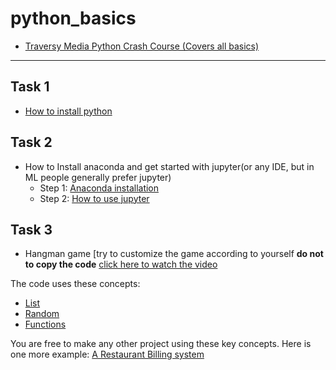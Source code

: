 # python_basics

- [Traversy Media Python Crash Course (Covers all basics)](https://www.youtube.com/watch?v=JJmcL1N2KQs&t=101s)

---

## Task 1

- [How to install python](https://www.youtube.com/watch?v=wp15jyylSEQ)

## Task 2

- How to Install anaconda and get started with jupyter(or any IDE, but in ML people generally prefer jupyter)
   - Step 1: [Anaconda installation](https://www.anaconda.com/products/individual) 
   - Step 2: [How to use jupyter](https://www.youtube.com/watch?v=-MyjG00la2k)

## Task 3

- Hangman game [try to customize the game according to yourself **do not to copy the code** 
[click here to watch the video](https://www.youtube.com/watch?v=PpoBVCagFo4])

The code uses these concepts:
- [List](https://www.youtube.com/watch?v=ohCDWZgNIU0)
- [Random](https://www.youtube.com/watch?v=JloQCKZZFc0)
- [Functions](https://www.youtube.com/watch?v=BVfCWuca9nw)

You are free to make any other project using these key concepts. Here is one more example: [A Restaurant Billing system](https://github.com/HarshKapadia2/Restaurant-Billing-Python)

